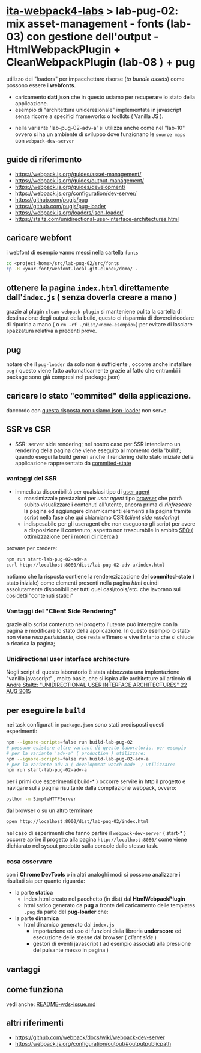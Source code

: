 <!-- 
vedere anche: 
- src/lab-83-pug/README-pug-notes.md
- src/lab-83-pug/README-wds-issue.md
-->
# [ita-webpack4-labs](https://github.com/rondinif/ita-webpack4-labs) > **lab-pug-02**: mix asset-management - fonts (lab-03) con gestione dell'output - HtmlWebpackPlugin + CleanWebpackPlugin (lab-08 ) + pug  
utilizzo dei "loaders" per impacchettare risorse (*to bundle assets*) come possono essere i **webfonts**.
+ caricamento **dati json** che in questo usiamo per recuperare lo stato della applicazione.
+ esempio di "architettura uniderezionale" implementata in javascript senza ricorre a specifici  frameworks o toolkits ( Vanilla JS ). 

- nella variante 'lab-pug-02-adv-a' si utilizza anche come nel "lab-10" ovvero si ha un ambiente di sviluppo dove funzionano le `source maps` con `webpack-dev-server`

## guide di riferimento 
- https://webpack.js.org/guides/asset-management/
- https://webpack.js.org/guides/output-management/
- https://webpack.js.org/guides/development/
- https://webpack.js.org/configuration/dev-server/
- https://github.com/pugjs/pug
- https://github.com/pugjs/pug-loader
- https://webpack.js.org/loaders/json-loader/
- https://staltz.com/unidirectional-user-interface-architectures.html

## caricare webfont
i webfont di esempio <!-- possono essere caricati ad esempio da https://github.com/itgalaxy/webfont/tree/master/demo e --> vanno messi nella cartella `fonts`
``` bash
cd <project-home>/src/lab-pug-02/src/fonts
cp -R <your-font/webfont-local-git-clone>/demo/ .
```
<!-- TODO: descrivere ed integrare con @rondinif/phytojs-webfonts -->

## ottenere la pagina `index.html` direttamente dall'`index.js` ( senza doverla creare a mano )
grazie al plugin `clean-webpack-plugin` si manteniene pulita la cartella di destinazione degli output della build, questo ci risparmia di doverci ricodare di ripurirla a mano ( o `rm -rf ./dist/<nome-esempio>`) per evitare di lasciare spazzatura relativa a predenti prove. 

## pug 
notare che il `pug-loader` da solo non è sufficiente , occorre anche installare `pug` ( questo viene fatto automaticamente grazie al fatto che entrambi i package sono già compresi nel package.json) 


## caricare lo stato "commited" della applicazione.
daccordo con [questa risposta non usiamo ](https://stackoverflow.com/a/49373676)
[json-loader](https://webpack.js.org/loaders/json-loader/) non serve.

## SSR vs CSR 
- SSR: server side rendering; nel nostro caso per SSR intendiamo un rendering della pagina che viene eseguito al momento della 'build'; quando esegui la build generi anche il rendering dello stato iniziale della applicazione rappresentato da [commited-state](https://github.com/rondinif/ita-webpack4-labs/blob/master/src/lab-pug-02/src/store/commited-state.pug) 
### vantaggi del SSR 
- immediata disponibilità per qualsiasi tipo di [user agent](https://it.wikipedia.org/wiki/User_agent) 
    - massimizzale prestazioni per *user agent* tipo [browser](https://it.wikipedia.org/wiki/Browser) che potrà subito visualizzare i contenuti all'utente, ancora prima di *rinfrescare* la pagina ed aggiungere dinamicamenti elementi alla pagina tramite script nella fase che qui chiamiamo CSR (*client side rendering*)
    - indispesabile per gli useragent che non eseguono gli script per avere a disposizione il contenuto; aspetto non trascurabile in ambito [SEO ( ottimizzazione per i motori di ricerca )](https://it.wikipedia.org/wiki/Ottimizzazione_per_i_motori_di_ricerca)

provare per credere: 
 ``` bash 
 npm run start-lab-pug-02-adv-a
 curl http://localhost:8080/dist/lab-pug-02-adv-a/index.html
```
notiamo che la risposta contiene la renderezizzazione del **commited-state** ( stato iniziale) come elementi presenti nella pagina *html* quindi assolutamente disponibili per tutti quei casi/tools/etc. che lavorano sui cosidetti "contenuti statici"

### Vantaggi del "Client Side Rendering" 
grazie allo script contenuto nel progetto l'utente può interagire con la pagina e modificare lo stato della applicazione. In questo esempio lo stato non viene *reso perisistente*, cioè resta effimero e vive fintanto che si chiude o ricarica la pagina; 

### Unidirectional user interface architecture
Negli script di questo laboratorio è stata abbozzata una implentazione "vanilla javascript" , molto basic, che si ispira alle architetture all'articolo di [André Staltz: "UNIDIRECTIONAL USER INTERFACE ARCHITECTURES" 22 AUG 2015](https://staltz.com/unidirectional-user-interface-architectures.html)

## per eseguire la `build`
nei task configurati in `package.json` sono stati predisposti questi esperimenti:
``` bash
npm --ignore-scripts=false run build-lab-pug-02
# possono esistere altre variant di qyesto laboratorio, per esempio 
# per la variante 'adv-a' ( production ) utilizzare: 
npm --ignore-scripts=false run build-lab-pug-02-adv-a
# per la variante adv-a ( development watch mode  ) utilizzare: 
npm run start-lab-pug-02-adv-a
```

per i primi due esperimenti ( build-* ) occorre servire in http il progetto e navigare sulla pagina risultante dalla compilazione webpack, ovvero:  
``` bash
python -m SimpleHTTPServer 
```

dal browser o su un altro terminare
``` bash
open http://localhost:8000/dist/lab-pug-02/index.html
```

nel caso di esperimenti che fanno partire il `webpack-dev-server` ( start-* ) occorre aprire il progetto alla pagina `http://localhost:8080/` come viene dichiarato nel sysout prodotto sulla console dallo stesso task.

### cosa osservare
con i **Chrome DevTools** o in altri analoghi modi si possono analizzare i risultati sia per quanto riguarda: 
- la parte **statica** 
    - index.html creato nel pacchetto (in dist) dal **HtmlWebpackPlugin** 
    - html satico generato da **pug** a fronte del caricamento delle templates `.pug` da parte del **pug-loader**
che:
- la parte **dinamica**
    - html dinamico generato dal `index.js`
        - importazione ed uso di funzioni dalla libreria **underscore** ed esecuzione delle stesse dal browser ( *client side* )
        - gestori di eventi javascript ( ad esempio associati alla pressione del pulsante messo in pagina ) 


## vantaggi

## come funziona
vedi anche: 
[README-wds-issue.md](./README-wds-issue.md)

## altri riferimenti 
- https://github.com/webpack/docs/wiki/webpack-dev-server
- https://webpack.js.org/configuration/output/#outputpublicpath
